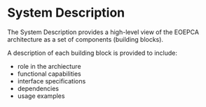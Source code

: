 # System Description

The System Description provides a high-level view of the EOEPCA architecture as a set of components (building blocks).

A description of each building block is provided to include:
* role in the archiecture
* functional capabilities
* interface specifications
* dependencies
* usage examples
